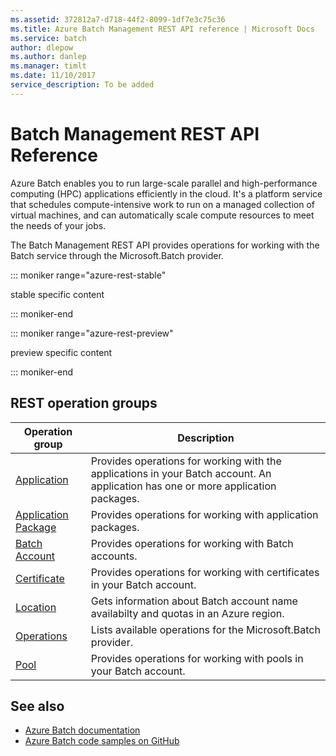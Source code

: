 ```yaml
---
ms.assetid: 372812a7-d718-44f2-8099-1df7e3c75c36
ms.title: Azure Batch Management REST API reference | Microsoft Docs
ms.service: batch
author: dlepow
ms.author: danlep
ms.manager: timlt
ms.date: 11/10/2017
service_description: To be added
---
```


# Batch Management REST API Reference

Azure Batch enables you to run large-scale parallel and high-performance computing (HPC) applications efficiently in the cloud. It's a platform service that schedules compute-intensive work to run on a managed collection of virtual machines, and can automatically scale compute resources to meet the needs of your jobs.

The Batch Management REST API provides operations for working with the Batch service through the Microsoft.Batch provider.

::: moniker range="azure-rest-stable"

stable specific content

::: moniker-end

::: moniker range="azure-rest-preview"

preview specific content

::: moniker-end

## REST operation groups

| Operation group               | Description                                                                             |
|-------------------------------|-----------------------------------------------------------------------------------------|
| [Application](xref:management.azure.com.batchmanagement.application)          | Provides operations for working with the applications in your Batch account. An application has one or more application packages. |
| [Application Package](xref:management.azure.com.batchmanagement.applicationpackage)  | Provides operations for working with application packages. |
| [Batch Account](xref:management.azure.com.batchmanagement.batchaccount)  | Provides operations for working with Batch accounts. |
| [Certificate](xref:management.azure.com.batchmanagement.certificate)  | Provides operations for working with certificates in your Batch account. |
| [Location](xref:management.azure.com.batchmanagement.location) | Gets information about Batch account name availabilty and quotas in an Azure region. |
| [Operations](xref:management.azure.com.batchmanagement.operations) | Lists available operations for the Microsoft.Batch provider. |
| [Pool](xref:management.azure.com.batchmanagement.pool) | Provides operations for working with pools in your Batch account. |

## See also

- [Azure Batch documentation](/azure/batch/)
- [Azure Batch code samples on GitHub](https://github.com/Azure/azure-batch-samples)
